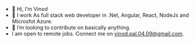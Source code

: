 - 👋 Hi, I’m Vinod
- 👀 I work As full stack web developer in .Net, Angular, React, NodeJs and Microsfot Azure.
- 💞️ I’m looking to contribute on basically anything.
- I am open to remote jobs. Connect me on vinod.pal.04.09@gmail.com.



<!---
VNDPAL/VNDPAL is a ✨ special ✨ repository because its `README.md` (this file) appears on your GitHub profile.
You can click the Preview link to take a look at your changes.
--->
